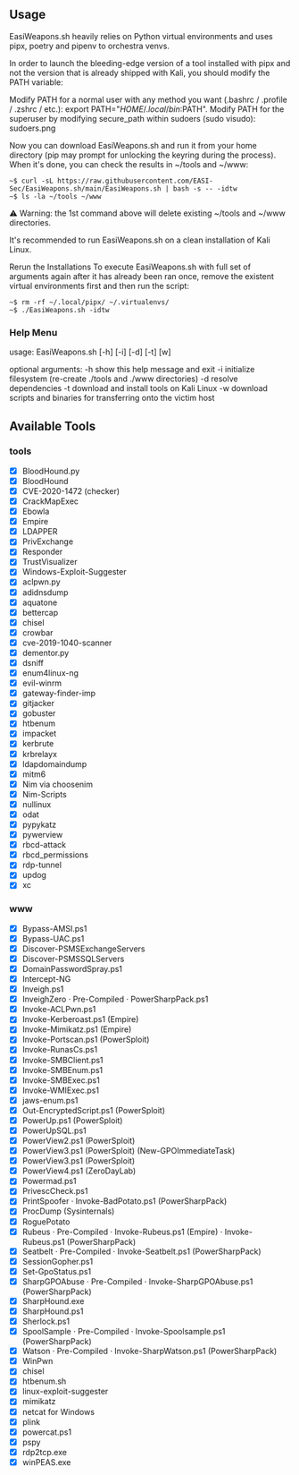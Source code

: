 ## Usage
EasiWeapons.sh heavily relies on Python virtual environments and uses pipx, poetry and pipenv to orchestra venvs.

In order to launch the bleeding-edge version of a tool installed with pipx and not the version that is already shipped with Kali, you should modify the PATH variable:

Modify PATH for a normal user with any method you want (.bashrc / .profile / .zshrc / etc.): export PATH="$HOME/.local/bin:$PATH".
Modify PATH for the superuser by modifying secure_path within sudoers (sudo visudo):
sudoers.png

Now you can download EasiWeapons.sh and run it from your home directory (pip may prompt for unlocking the keyring during the process). When it's done, you can check the results in ~/tools and ~/www:

```
~$ curl -sL https://raw.githubusercontent.com/EASI-Sec/EasiWeapons.sh/main/EasiWeapons.sh | bash -s -- -idtw
~$ ls -la ~/tools ~/www
```

⚠️ Warning: the 1st command above will delete existing ~/tools and ~/www directories.

It's recommended to run EasiWeapons.sh on a clean installation of Kali Linux.

Rerun the Installations
To execute EasiWeapons.sh with full set of arguments again after it has already been ran once, remove the existent virtual environments first and then run the script:

```
~$ rm -rf ~/.local/pipx/ ~/.virtualenvs/
~$ ./EasiWeapons.sh -idtw
```

### Help Menu

usage: EasiWeapons.sh [-h] [-i] [-d] [-t] [w]

optional arguments:
  -h                    show this help message and exit
  -i                    initialize filesystem (re-create ./tools and ./www directories)
  -d                    resolve dependencies
  -t                    download and install tools on Kali Linux
  -w                    download scripts and binaries for transferring onto the victim host

## Available Tools

### tools

- [x] BloodHound.py
- [x] BloodHound
- [x] CVE-2020-1472 (checker)
- [x] CrackMapExec
- [x] Ebowla
- [x] Empire
- [x] LDAPPER
- [x] PrivExchange
- [x] Responder
- [x] TrustVisualizer
- [x] Windows-Exploit-Suggester
- [x] aclpwn.py
- [x] adidnsdump
- [x] aquatone
- [x] bettercap
- [x] chisel
- [x] crowbar
- [x] cve-2019-1040-scanner
- [x] dementor.py
- [x] dsniff
- [x] enum4linux-ng
- [x] evil-winrm
- [x] gateway-finder-imp
- [x] gitjacker
- [x] gobuster
- [x] htbenum
- [x] impacket
- [x] kerbrute
- [x] krbrelayx
- [x] ldapdomaindump
- [x] mitm6
- [x] Nim via choosenim
- [x] Nim-Scripts
- [x] nullinux
- [x] odat
- [x] pypykatz
- [x] pywerview
- [x] rbcd-attack
- [x] rbcd_permissions
- [x] rdp-tunnel
- [x] updog
- [x] xc

### www

- [x] Bypass-AMSI.ps1
- [x] Bypass-UAC.ps1
- [x] Discover-PSMSExchangeServers
- [x] Discover-PSMSSQLServers
- [x] DomainPasswordSpray.ps1
- [x] Intercept-NG
- [x] Inveigh.ps1
- [x] InveighZero · Pre-Compiled · PowerSharpPack.ps1
- [x] Invoke-ACLPwn.ps1
- [x] Invoke-Kerberoast.ps1 (Empire)
- [x] Invoke-Mimikatz.ps1 (Empire)
- [x] Invoke-Portscan.ps1 (PowerSploit)
- [x] Invoke-RunasCs.ps1
- [x] Invoke-SMBClient.ps1
- [x] Invoke-SMBEnum.ps1
- [x] Invoke-SMBExec.ps1
- [x] Invoke-WMIExec.ps1
- [x] jaws-enum.ps1
- [x] Out-EncryptedScript.ps1 (PowerSploit)
- [x] PowerUp.ps1 (PowerSploit)
- [x] PowerUpSQL.ps1
- [x] PowerView2.ps1 (PowerSploit)
- [x] PowerView3.ps1 (PowerSploit) (New-GPOImmediateTask)
- [x] PowerView3.ps1 (PowerSploit)
- [x] PowerView4.ps1 (ZeroDayLab)
- [x] Powermad.ps1
- [x] PrivescCheck.ps1
- [x] PrintSpoofer · Invoke-BadPotato.ps1 (PowerSharpPack)
- [x] ProcDump (Sysinternals)
- [x] RoguePotato
- [x] Rubeus · Pre-Compiled · Invoke-Rubeus.ps1 (Empire) · Invoke-Rubeus.ps1 (PowerSharpPack)
- [x] Seatbelt · Pre-Compiled · Invoke-Seatbelt.ps1 (PowerSharpPack)
- [x] SessionGopher.ps1
- [x] Set-GpoStatus.ps1
- [x] SharpGPOAbuse · Pre-Compiled · Invoke-SharpGPOAbuse.ps1 (PowerSharpPack)
- [x] SharpHound.exe
- [x] SharpHound.ps1
- [x] Sherlock.ps1
- [x] SpoolSample · Pre-Compiled · Invoke-Spoolsample.ps1 (PowerSharpPack)
- [x] Watson · Pre-Compiled · Invoke-SharpWatson.ps1 (PowerSharpPack)
- [x] WinPwn
- [x] chisel
- [x] htbenum.sh
- [x] linux-exploit-suggester
- [x] mimikatz
- [x] netcat for Windows
- [x] plink
- [x] powercat.ps1
- [x] pspy
- [x] rdp2tcp.exe
- [x] winPEAS.exe
